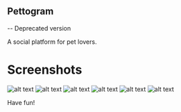 ## Pettogram

-- Deprecated version

A social platform for pet lovers.

# Screenshots

![alt text](https://github.com/LakshmiNarayanan2003/pettogram/blob/master/screenshots/home.png) 
![alt text](https://github.com/LakshmiNarayanan2003/pettogram/blob/master/screenshots/home1.png)
![alt text](https://github.com/LakshmiNarayanan2003/pettogram/blob/master/screenshots/story.png)
![alt text](https://github.com/LakshmiNarayanan2003/pettogram/blob/master/screenshots/profile.png)
![alt text](https://github.com/LakshmiNarayanan2003/pettogram/blob/master/screenshots/chat.png)
![alt text](https://github.com/LakshmiNarayanan2003/pettogram/blob/master/screenshots/notifications.png)

Have fun!
